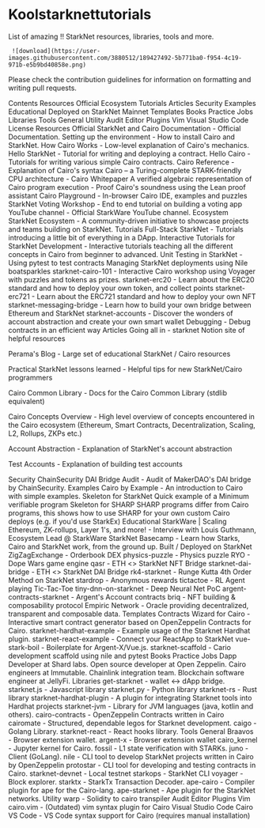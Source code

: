 # Koolstarknettutorials

List of amazing !! StarkNet resources, libraries, tools and more.

     ![download](https://user-images.githubusercontent.com/3880512/189427492-5b771ba0-f954-4c19-971b-e5b9bd40858e.png)




Please check the contribution guidelines for information on formatting and writing pull requests.

Contents
Resources
Official
Ecosystem
Tutorials
Articles
Security
Examples
Educational
Deployed on StarkNet Mainnet
Templates
Books
Practice
Jobs
Libraries
Tools
General
Utility
Audit
Editor Plugins
Vim
Visual Studio Code
License
Resources
Official
StarkNet and Cairo Documentation - Official Documentation.
Setting up the environment - How to install Cairo and StarkNet.
How Cairo Works - Low-level explanation of Cairo's mechanics.
Hello StarkNet - Tutorial for writing and deploying a contract.
Hello Cairo - Tutorials for writing various simple Cairo contracts.
Cairo Reference - Explanation of Cairo's syntax
Cairo – a Turing-complete STARK-friendly CPU architecture - Cairo Whitepaper
A verified algebraic representation of Cairo program execution - Proof Cairo's soundness using the Lean proof assistant
Cairo Playground - In-browser Cairo IDE, examples and puzzles
StarkNet Voting Workshop - End to end tutorial on building a voting app
YouTube channel - Official StarkWare YouTube channel.
Ecosystem
StarkNet Ecosystem - A community-driven initiative to showcase projects and teams building on StarkNet.
Tutorials
Full-Stack StarkNet - Tutorials introducing a little bit of everything in a DApp.
Interactive Tutorials for StarkNet Development - Interactive tutorials teaching all the different concepts in Cairo from beginner to advanced.
Unit Testing in StarkNet - Using pytest to test contracts
Managing StarkNet deployments using Nile boatsparkles
starknet-cairo-101 - Interactive Cairo workshop using Voyager with puzzles and tokens as prizes.
starknet-erc20 - Learn about the ERC20 standard and how to deploy your own token, and collect points
starknet-erc721 - Learn about the ERC721 standard and how to deploy your own NFT
starknet-messaging-bridge - Learn how to build your own bridge between Ethereum and StarkNet
starknet-accounts - Discover the wonders of account abstraction and create your own smart wallet
Debugging - Debug contracts in an efficient way
Articles
Going all in - starknet Notion site of helpful resources

Perama's Blog - Large set of educational StarkNet / Cairo resources

Practical StarkNet lessons learned - Helpful tips for new StarkNet/Cairo programmers

Cairo Common Library - Docs for the Cairo Common Library (stdlib equivalent)

Cairo Concepts Overview - High level overview of concepts encountered in the Cairo ecosystem (Ethereum, Smart Contracts, Decentralization, Scaling, L2, Rollups, ZKPs etc.)

Account Abstraction - Explanation of StarkNet's account abstraction

Test Accounts - Explanation of building test accounts

Security
ChainSecurity DAI Bridge Audit - Audit of MakerDAO's DAI bridge by ChainSecurity.
Examples
Cairo by Example - An introduction to Cairo with simple examples.
Skeleton for StarkNet
Quick example of a Minimum verifiable program
Skeleton for SHARP
SHARP programs differ from Cairo programs, this shows how to use SHARP for your own custom Cairo deploys (e.g. if you'd use StarkEx)
Educational
StarkWare | Scaling Ethereum, ZK-rollups, Layer 1's, and more! - Interview with Louis Guthmann, Ecosystem Lead @ StarkWare
StarkNet Basecamp - Learn how Starks, Cairo and StarkNet work, from the ground up.
Built / Deployed on StarkNet
ZigZagExchange - Orderbook DEX
physics-puzzle - Physics puzzle
RYO - Dope Wars game engine
qasr - ETH <> StarkNet NFT Bridge
starknet-dai-bridge - ETH <> StarkNet DAI Bridge
rk4-starknet - Runge Kutta 4th Order Method on StarkNet
stardrop - Anonymous rewards
tictactoe - RL Agent playing Tic-Tac-Toe
tiny-dnn-on-starknet - Deep Neural Net PoC
argent-contracts-starknet - Argent's Account contracts
briq - NFT building & composability protocol
Empiric Network - Oracle providing decentralized, transparent and composable data.
Templates
Contracts Wizard for Cairo - Interactive smart contract generator based on OpenZeppelin Contracts for Cairo.
starknet-hardhat-example - Example usage of the Starknet Hardhat plugin.
starknet-react-example - Connect your ReactApp to StarkNet
vue-stark-boil - Boilerplate for Argent-X/Vue.js.
starknet-scaffold - Cario development scaffold using nile and pytest
Books
Practice
Jobs
Dapp Developer at Shard labs.
Open source developer at Open Zeppelin.
Cairo engineers at Immutable.
Chainlink integration team.
Blockchain software engineer at JellyFi.
Libraries
get-starknet - wallet <-> dApp bridge.
starknet.js - Javascript library
starknet.py - Python library
starknet-rs - Rust library
starknet-hardhat-plugin - A plugin for integrating Starknet tools into Hardhat projects
starknet-jvm - Library for JVM languages (java, kotlin and others).
cairo-contracts - OpenZeppelin Contracts written in Cairo
cairomate - Structured, dependable legos for Starknet development.
caigo - Golang Library.
starknet-react - React hooks library.
Tools
General
Braavos - Browser extension wallet.
argent-x - Browser extension wallet
cairo_kernel - Jupyter kernel for Cairo.
fossil - L1 state verification with STARKs.
juno - Client (GoLang).
nile - CLI tool to develop StarkNet projects written in Cairo by OpenZeppelin
protostar - CLI tool for developing and testing contracts in Cairo.
starknet-devnet - Local testnet
starkops - StarkNet CLI
voyager - Block explorer.
starktx - StarkTx Transaction Decoder.
ape-cairo - Compiler plugin for ape for the Cairo-lang.
ape-starknet - Ape plugin for the StarkNet networks.
Utility
warp - Solidity to cairo transpiler
Audit
Editor Plugins
Vim
cairo.vim - (Outdated) vim syntax plugin for Cairo
Visual Studio Code
Cairo VS Code - VS Code syntax support for Cairo (requires manual installation)
